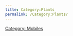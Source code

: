 ```yaml
---
title: Category:Plants
permalink: /Category:Plants/
---
```


[Category: Mobiles](Category:_Mobiles "wikilink")